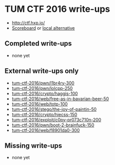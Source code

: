 # TUM CTF 2016 write-ups

* http://ctf.hxp.io/
* [Scoreboard](https://ctftime.org/event/331/) or [local alternative](scoreboard.txt)

## Completed write-ups

* none yet

## External write-ups only

* [tum-ctf-2016/pwn/l1br4ry-300](tum-ctf-2016/pwn/l1br4ry-300)
* [tum-ctf-2016/pwn/lolcpp-250](tum-ctf-2016/pwn/lolcpp-250)
* [tum-ctf-2016/crypto/haggis-100](tum-ctf-2016/crypto/haggis-100)
* [tum-ctf-2016/web/free-as-in-bavarian-beer-50](tum-ctf-2016/web/free-as-in-bavarian-beer-50)
* [tum-ctf-2016/web/totp-100](tum-ctf-2016/web/totp-100)
* [tum-ctf-2016/stego/the-joy-of-paintin-50](tum-ctf-2016/stego/the-joy-of-paintin-50)
* [tum-ctf-2016/crypto/hiecss-150](tum-ctf-2016/crypto/hiecss-150)
* [tum-ctf-2016/exploit/c0py-pr073c710n-200](tum-ctf-2016/exploit/c0py-pr073c710n-200)
* [tum-ctf-2016/pwn/boot-2-brainfuck-150](tum-ctf-2016/pwn/boot-2-brainfuck-150)
* [tum-ctf-2016/web/f8901da0-300](tum-ctf-2016/web/f8901da0-300)

## Missing write-ups

* none yet
